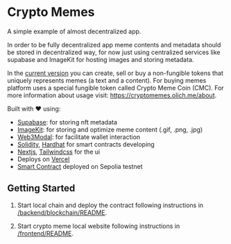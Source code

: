 # Crypto Memes

A simple example of almost decentralized app. 

In order to be fully decentralized app meme contents and metadata should be stored in decentralized way, for now just using centralized services like supabase and ImageKit for hosting images and storing metadata.

In the [current version](https://cryptomemes.olich.me/) you can create, sell or buy a non-fungible tokens that uniquely represents memes (a text and a content). For buying memes platform uses a special fungible token called Crypto Meme Coin (CMC). For more information about usage visit: https://cryptomemes.olich.me/about.

Built with ❤️ using:
- [Supabase](https://supabase.com/): for storing nft metadata
- [ImageKit](https://imagekit.io/): for storing and optimize meme content (.gif, .png, .jpg)
- [Web3Modal](https://github.com/Web3Modal/web3modal): for facilitate wallet interaction
- [Solidity](https://docs.soliditylang.org/), [Hardhat](https://hardhat.org/) for smart contracts developing
- [Nextjs](https://nextjs.org/), [Tailwindcss](https://tailwindcss.com/) for the ui
- Deploys on [Vercel](https://vercel.com/)
- [Smart Contract](https://sepolia.etherscan.io/address/0x4B870026437075659366f3Ab028c29485e9fFcB4#code) deployed on Sepolia testnet

## Getting Started

1. Start local chain and deploy the contract following instructions in [/backend/blockchain/README](/backend/blockchain/README.md#getting-started).

2. Start crypto meme local website following instructions in [/frontend/README](/frontend/README.md#getting-started).
